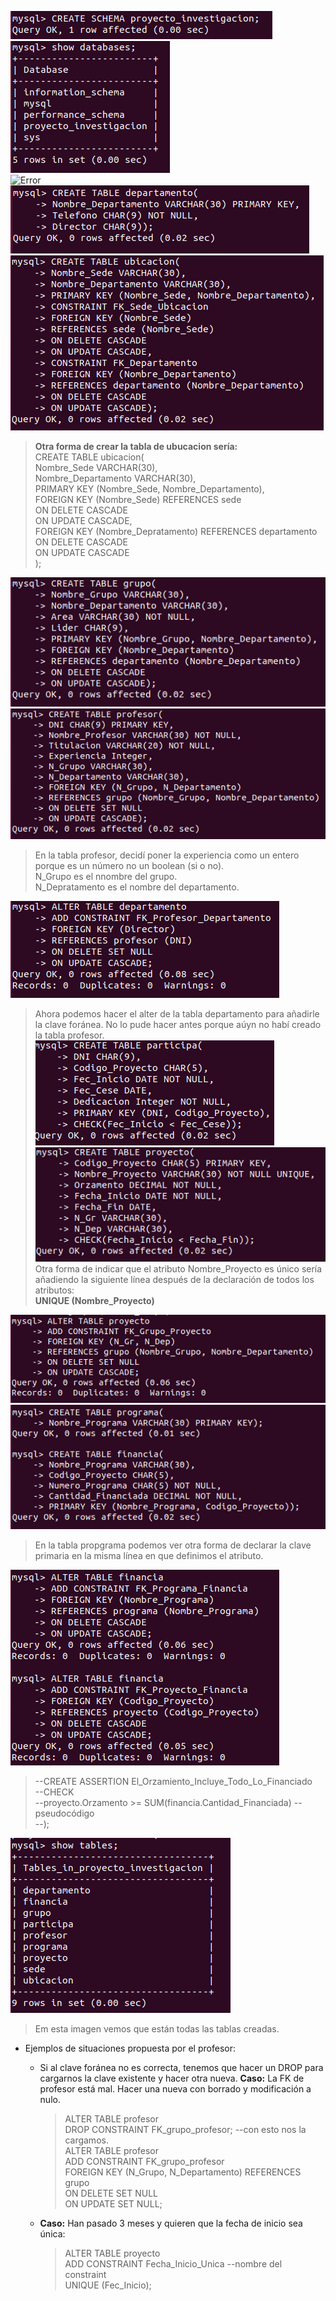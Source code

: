 ![Error](Ejercicio1/creacionSchema.PNG)    
![Error](Ejercicio1/comprobarCreacion.PNG)     
![Error](Ejercicio1/comporobarDB_PrimeraTabla.PNG)     
![Error](Ejercicio1/tabla2.PNG)    
![Error](Ejercicio1/tabla3.PNG)    
    
> **Otra forma de crear la tabla de ubucacion sería:**    
> CREATE TABLE ubicacion(  
>   Nombre_Sede VARCHAR(30),  
>   Nombre_Departamento VARCHAR(30),  
>   PRIMARY KEY (Nombre_Sede, Nombre_Departamento),  
>   FOREIGN KEY (Nombre_Sede) REFERENCES sede  
>       ON DELETE CASCADE  
>       ON UPDATE CASCADE,  
>   FOREIGN KEY (Nombre_Depratamento) REFERENCES departamento   
>       ON DELETE CASCADE  
>       ON UPDATE CASCADE  
> );        
   
   
![Error](Ejercicio1/tabla4.PNG)      
![Error](Ejercicio1/tabla5.PNG)    
> En la tabla profesor, decidí poner la experiencia como un entero porque es un número no un boolean (si o no).   
> N_Grupo es el nnombre del grupo.   
> N_Depratamento es el nombre del departamento.   
   

![Error](Ejercicio1/alter1.PNG)   
>Ahora podemos hacer el alter de la tabla departamento para añadirle la clave foránea. No lo pude hacer antes porque aúyn no habí creado la tabla profesor.         
![Error](Ejercicio1/tabla6.PNG)      
![Error](Ejercicio1/tabla7.PNG)   
> Otra forma de indicar que el atributo Nombre_Proyecto es único sería añadiendo la siguiente línea después de la declaración de todos los atributos:  
> **UNIQUE (Nombre_Proyecto)**    
    
![Error](Ejercicio1/alter2.PNG)    
![Error](Ejercicio1/tabla8_9.PNG)    
> En la tabla propgrama podemos ver otra forma de declarar la clave primaria en la misma línea en que definimos el atributo.   
   
      
![Error](Ejercicio1/alter3_4.PNG)         
   
       
> --CREATE ASSERTION El_Orzamiento_Incluye_Todo_Lo_Financiado    
>   --CHECK   
>   --proyecto.Orzamento >= SUM(financia.Cantidad_Financiada)   --pseudocódigo   
> --);      
    
       
![Error](Ejercicio1/tablas.PNG)   
> Em esta imagen vemos que están todas las tablas creadas.   
   
- Ejemplos de situaciones propuesta por el profesor:
  - Si al clave foránea no es correcta, tenemos que hacer un DROP para cargarnos la clave existente y hacer otra nueva. **Caso:** La FK de profesor está mal. Hacer una nueva con borrado y modificación a nulo.  
    > ALTER TABLE profesor    
        DROP CONSTRAINT FK_grupo_profesor; --con esto nos la cargamos.          
      ALTER TABLE profesor     
        ADD CONSTRAINT FK_grupo_profesor     
            FOREIGN KEY (N_Grupo, N_Departamento) REFERENCES grupo    
            ON DELETE SET NULL    
            ON UPDATE SET NULL;     
    
  - **Caso:** Han pasado 3 meses y quieren que la fecha de inicio sea única:     
    > ALTER TABLE proyecto   
        ADD CONSTRAINT Fecha_Inicio_Unica --nombre del constraint   
            UNIQUE (Fec_Inicio);      


